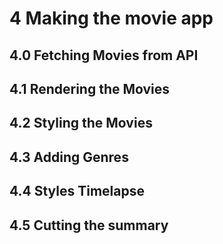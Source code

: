 # 4 Making the movie app

## 4.0 Fetching Movies from API

## 4.1 Rendering the Movies

## 4.2 Styling the Movies

## 4.3 Adding Genres

## 4.4 Styles Timelapse

## 4.5 Cutting the summary